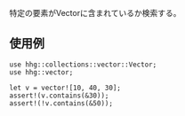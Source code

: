 特定の要素がVectorに含まれているか検索する。

## 使用例

```
use hhg::collections::vector::Vector;
use hhg::vector;

let v = vector![10, 40, 30];
assert!(v.contains(&30));
assert!(!v.contains(&50));
```
